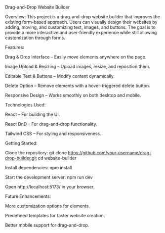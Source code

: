 Drag-and-Drop Website Builder

Overview:
This project is a drag-and-drop website builder that improves the existing form-based approach. Users can visually design their websites by adding, moving, and customizing text, images, and buttons. The goal is to provide a more interactive and user-friendly experience while still allowing customization through forms.

Features:

Drag & Drop Interface – Easily move elements anywhere on the page.

Image Upload & Resizing – Upload images, resize, and reposition them.

Editable Text & Buttons – Modify content dynamically.

Delete Option – Remove elements with a hover-triggered delete button.

Responsive Design – Works smoothly on both desktop and mobile.

Technologies Used:

React – For building the UI.

React DnD – For drag-and-drop functionality.

Tailwind CSS – For styling and responsiveness.

Getting Started:

Clone the repository:
git clone https://github.com/your-username/drag-drop-builder.git
cd website-builder

Install dependencies:
npm install

Start the development server:
npm run dev

Open http://localhost:5173/ in your browser.

Future Enhancements:

More customization options for elements.

Predefined templates for faster website creation.

Better mobile support for drag-and-drop.